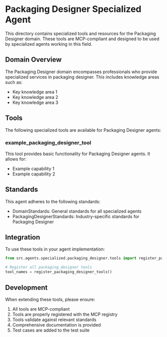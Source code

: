 # Packaging Designer Specialized Agent

This directory contains specialized tools and resources for the Packaging Designer domain. These tools are MCP-compliant and designed to be used by specialized agents working in this field.

## Domain Overview

The Packaging Designer domain encompasses professionals who provide specialized services in packaging designer. This includes knowledge areas such as:

- Key knowledge area 1
- Key knowledge area 2
- Key knowledge area 3

## Tools

The following specialized tools are available for Packaging Designer agents:

### example_packaging_designer_tool

This tool provides basic functionality for Packaging Designer agents. It allows for:

- Example capability 1
- Example capability 2

## Standards

This agent adheres to the following standards:

- DomainStandards: General standards for all specialized agents
- PackagingDesignerStandards: Industry-specific standards for Packaging Designer

## Integration

To use these tools in your agent implementation:

```python
from src.agents.specialized.packaging_designer.tools import register_packaging_designer_tools

# Register all packaging_designer tools
tool_names = register_packaging_designer_tools()
```

## Development

When extending these tools, please ensure:

1. All tools are MCP-compliant
2. Tools are properly registered with the MCP registry
3. Tools validate against relevant standards
4. Comprehensive documentation is provided
5. Test cases are added to the test suite
